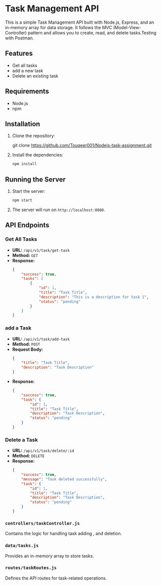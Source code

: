 # Task Management API

This is a simple Task Management API built with Node.js, Express, and an in-memory array for data storage. It follows the MVC (Model-View-Controller) pattern and allows you to create, read, and delete tasks.Testing with Postman.

## Features
- Get all tasks
- add a new task
- Delete an existing task

## Requirements

- Node.js
- npm 

## Installation

1. Clone the repository:
   
    git clone https://github.com/Touqeer001/Nodejs-task-assignment.git
   

2. Install the dependencies:
    ```sh
    npm install
    ```

## Running the Server

1. Start the server:
    ```sh
    npm start
    ```

2. The server will run on `http://localhost:8080`.

## API Endpoints

### Get All Tasks

- **URL:** `/api/v1/task/get-task`
- **Method:** `GET`
- **Response:**
    ```json
    {
        "success": true,
        "tasks": [
            {
                "id": 1,
                "title": "Task Title",
                "description": "This is a description for task 1",
                "status": "pending"
            }
        ]
    }
    ```

### add a Task

- **URL:** `/api/v1/task/add-task`
- **Method:** `POST`
- **Request Body:**
    ```json
    {
        "title": "Task Title",
        "description": "Task Description"
    }
    ```
- **Response:**
    ```json
    {
        "success": true,
        "task": {
            "id": 1,
            "title": "Task Title",
            "description": "Task Description",
            "status": "pending"
        }
    }
    ```

### Delete a Task

- **URL:** `/api/v1/task/delete/:id`
- **Method:** `DELETE`
- **Response:**
    ```json
    {
        "success": true,
        "message": "Task deleted successfully",
        "task": {
            "id": 1,
            "title": "Task Title",
            "description": "Task Description",
            "status": "pending"
        }
    }
    ```

### `controllers/taskController.js`
Contains the logic for handling task adding , and deletion.

### `data/tasks.js`
Provides an in-memory array to store tasks.

### `routes/taskRoutes.js`
Defines the API routes for task-related operations.

